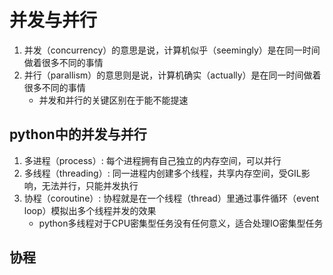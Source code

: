 # 并发与并行
1. 并发（concurrency）的意思是说，计算机似乎（seemingly）是在同一时间做着很多不同的事情
2. 并行（parallism）的意思则是说，计算机确实（actually）是在同一时间做着很多不同的事情
    * 并发和并行的关键区别在于能不能提速

## python中的并发与并行
1. 多进程（process）: 每个进程拥有自己独立的内存空间，可以并行
2. 多线程（threading）: 同一进程内创建多个线程，共享内存空间，受GIL影响，无法并行，只能并发执行
3. 协程（coroutine）: 协程就是在一个线程（thread）里通过事件循环（event loop）模拟出多个线程并发的效果
    * python多线程对于CPU密集型任务没有任何意义，适合处理IO密集型任务

## 协程
